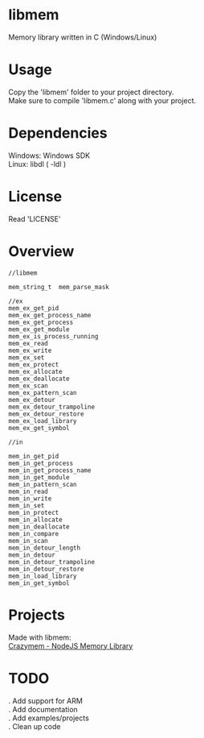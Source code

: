 # libmem
Memory library written in C (Windows/Linux)  

# Usage
Copy the 'libmem' folder to your project directory.  
Make sure to compile 'libmem.c' along with your project.  

# Dependencies
Windows: Windows SDK  
Linux:   libdl ( -ldl )  

# License
Read 'LICENSE'  

# Overview
```
//libmem

mem_string_t  mem_parse_mask

//ex
mem_ex_get_pid
mem_ex_get_process_name
mem_ex_get_process
mem_ex_get_module
mem_ex_is_process_running
mem_ex_read
mem_ex_write
mem_ex_set
mem_ex_protect
mem_ex_allocate
mem_ex_deallocate
mem_ex_scan
mem_ex_pattern_scan
mem_ex_detour
mem_ex_detour_trampoline
mem_ex_detour_restore
mem_ex_load_library
mem_ex_get_symbol

//in

mem_in_get_pid
mem_in_get_process
mem_in_get_process_name
mem_in_get_module
mem_in_pattern_scan
mem_in_read
mem_in_write
mem_in_set
mem_in_protect
mem_in_allocate
mem_in_deallocate
mem_in_compare
mem_in_scan
mem_in_detour_length
mem_in_detour
mem_in_detour_trampoline
mem_in_detour_restore
mem_in_load_library
mem_in_get_symbol
```

# Projects
Made with libmem:  
<a href="https://github.com/karliky/Crazymem">Crazymem - NodeJS Memory Library</a>  

# TODO
. Add support for ARM  
. Add documentation  
. Add examples/projects  
. Clean up code  
